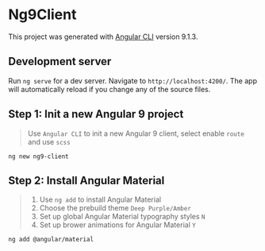 # Ng9Client

This project was generated with [Angular CLI](https://github.com/angular/angular-cli) version 9.1.3.

## Development server

Run `ng serve` for a dev server. Navigate to `http://localhost:4200/`. The app will automatically reload if you change any of the source files.

## Step 1: Init a new Angular 9 project
> Use `Angular CLI` to init a new Angular 9 client, select enable `route` and use `scss`
```
ng new ng9-client
```

## Step 2: Install Angular Material
>1. Use `ng add` to install Angular Material
>2. Choose the prebuild theme `Deep Purple/Amber`
>3. Set up global Angular Material typography styles `N`
>4. Set up brower animations for Angular Material `Y`
```
ng add @angular/material
```
